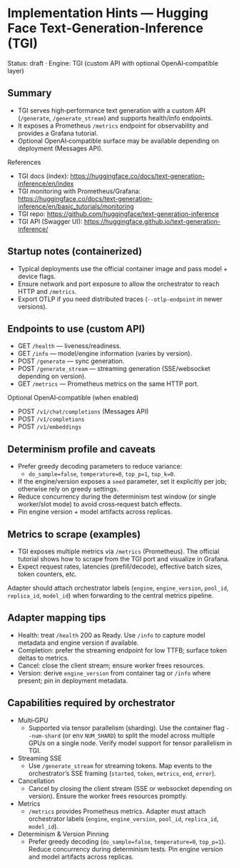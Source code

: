 # Implementation Hints — Hugging Face Text‑Generation‑Inference (TGI)

Status: draft · Engine: TGI (custom API with optional OpenAI‑compatible layer)

## Summary

- TGI serves high‑performance text generation with a custom API (`/generate`, `/generate_stream`) and supports health/info endpoints.
- It exposes a Prometheus `/metrics` endpoint for observability and provides a Grafana tutorial.
- Optional OpenAI‑compatible surface may be available depending on deployment (Messages API).

References

- TGI docs (index): <https://huggingface.co/docs/text-generation-inference/en/index>
- TGI monitoring with Prometheus/Grafana: <https://huggingface.co/docs/text-generation-inference/en/basic_tutorials/monitoring>
- TGI repo: <https://github.com/huggingface/text-generation-inference>
- TGI API (Swagger UI): <https://huggingface.github.io/text-generation-inference/>

## Startup notes (containerized)

- Typical deployments use the official container image and pass model + device flags.
- Ensure network and port exposure to allow the orchestrator to reach HTTP and `/metrics`.
- Export OTLP if you need distributed traces (`--otlp-endpoint` in newer versions).

## Endpoints to use (custom API)

- GET `/health` — liveness/readiness.
- GET `/info` — model/engine information (varies by version).
- POST `/generate` — sync generation.
- POST `/generate_stream` — streaming generation (SSE/websocket depending on version).
- GET `/metrics` — Prometheus metrics on the same HTTP port.

Optional OpenAI‑compatible (when enabled)

- POST `/v1/chat/completions` (Messages API)
- POST `/v1/completions`
- POST `/v1/embeddings`

## Determinism profile and caveats

- Prefer greedy decoding parameters to reduce variance:
  - `do_sample=false`, `temperature=0`, `top_p=1`, `top_k=0`.
- If the engine/version exposes a `seed` parameter, set it explicitly per job; otherwise rely on greedy settings.
- Reduce concurrency during the determinism test window (or single worker/slot mode) to avoid cross‑request batch effects.
- Pin engine version + model artifacts across replicas.

## Metrics to scrape (examples)

- TGI exposes multiple metrics via `/metrics` (Prometheus). The official tutorial shows how to scrape from the TGI port and visualize in Grafana.
- Expect request rates, latencies (prefill/decode), effective batch sizes, token counters, etc.

Adapter should attach orchestrator labels (`engine`, `engine_version`, `pool_id`, `replica_id`, `model_id`) when forwarding to the central metrics pipeline.

## Adapter mapping tips

- Health: treat `/health` 200 as Ready. Use `/info` to capture model metadata and engine version if available.
- Completion: prefer the streaming endpoint for low TTFB; surface token deltas to metrics.
- Cancel: close the client stream; ensure worker frees resources.
- Version: derive `engine_version` from container tag or `/info` where present; pin in deployment metadata.

## Capabilities required by orchestrator

- Multi‑GPU
  - Supported via tensor parallelism (sharding). Use the container flag `--num-shard` (or env `NUM_SHARD`) to split the model across multiple GPUs on a single node. Verify model support for tensor parallelism in TGI.
- Streaming SSE
  - Use `/generate_stream` for streaming tokens. Map events to the orchestrator’s SSE framing (`started`, `token`, `metrics`, `end`, `error`).
- Cancellation
  - Cancel by closing the client stream (SSE or websocket depending on version). Ensure the worker frees resources promptly.
- Metrics
  - `/metrics` provides Prometheus metrics. Adapter must attach orchestrator labels (`engine`, `engine_version`, `pool_id`, `replica_id`, `model_id`).
- Determinism & Version Pinning
  - Prefer greedy decoding (`do_sample=false`, `temperature=0`, `top_p=1`). Reduce concurrency during determinism tests. Pin engine version and model artifacts across replicas.
